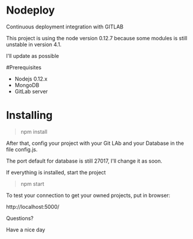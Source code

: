 # Nodeploy
Continuous deployment  integration with GITLAB

This project is using the node version 0.12.7 because some modules is still unstable in version 4.1.

I'll update as possible

#Prerequisites
* Nodejs 0.12.x
* MongoDB
* GitLab server


# Installing

>  npm install


After that, config your project with your Git LAb and your Database in the file config.js.

The port default for database is still 27017, I'll change it as soon.

If everything is installed, start the project

> npm start

To test your connection to get your owned projects, put in browser:

http://localhost:5000/

Questions?

Have a nice day
